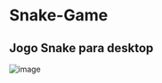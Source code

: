# Snake-Game

## Jogo Snake para desktop

![image](https://user-images.githubusercontent.com/107814495/207481230-e6b77fba-1888-419d-9678-677d830aec10.png)
